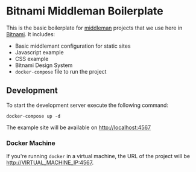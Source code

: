 # Bitnami Middleman Boilerplate

This is the basic boilerplate for [middleman](https://middlemanapp.com) projects that we use here in [Bitnami](https://bitnami.com). It includes:

* Basic middlemant configuration for static sites
* Javascript example
* CSS example
* Bitnami Design System
* `docker-compose` file to run the project

## Development

To start the development server execute the following command:

```
docker-compose up -d
```

The example site will be available on [http://localhost:4567](http://localhost:4567)

### Docker Machine

If you're running `docker` in a virtual machine, the URL of the project will be [http://VIRTUAL_MACHINE_IP:4567](http://VIRTUAL_MACHINE_IP:4567).
